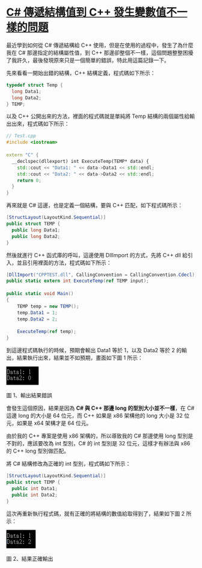 # [**C# 傳遞結構值到 C++ 發生變數值不一樣的問題**]()

最近學到如何從 C# 傳遞結構給 C++ 使用，但是在使用的過程中，發生了為什麼我在 C# 那邊指定的結構屬性值，到 C++ 那邊卻整個不一樣，這個問題整整困擾了我許久，最後發現原來只是一個簡單的錯誤，特此用這篇記錄一下。

先來看看一開始出錯的結構，C++ 結構定義，程式碼如下所示：

```cpp
typedef struct Temp {
  long Data1;
  long Data2;
} TEMP;
```

以及 C++ 公開出來的方法，裡面的程式碼就是單純將 Temp 結構的兩個屬性給輸出出來，程式碼如下所示：

```cpp
// Test.cpp
#include <iostream>

extern "C" {
  __declspec(dllexport) int ExecuteTemp(TEMP* data) {
    std::cout << "Data1: " << data->Data1 << std::endl;
    std::cout << "Data2: " << data->Data2 << std::endl;
    return 0;
  }
}
```

再來就是 C# 這邊，也是定義一個結構，要與 C++ 匹配，如下程式碼所示：

```cs
[StructLayout(LayoutKind.Sequential)]
public struct TEMP {
  public long Data1;
  public long Data2;
}
```

然後就進行 C++ 函式庫的呼叫，這邊使用 DllImport 的方式，先將 C++ dll 給引入，並且引用裡面的方法，程式碼如下所示：

```cs
[DllImport("CPPTEST.dll", CallingConvention = CallingConvention.Cdecl)]
public static extern int ExecuteTemp(ref TEMP input);

public static void Main()
{
    TEMP temp = new TEMP();
    temp.Data1 = 1;
    temp.Data2 = 2;

    ExecuteTemp(ref temp);
}
```

到這邊程式碼執行的時候，預期會輸出 Data1 等於 1，以及 Data2 等於 2 的輸出，結果執行出來，結果並不如預期，畫面如下圖 1 所示：

![](images/image1.png)

圖 1、輸出結果錯誤

會發生這個原因，結果是因為 **C# 與 C++ 那邊 long 的型別大小並不一樣**，在 C# 這邊 long 的大小是 64 位元，而 C++ 如果是 x86 架構他的 long 大小是 32 位元，如果是 x64 架構才是 64 位元。

由於我的 C++ 專案是使用 x86 架構的，所以導致我的 C# 那邊使用 long 型別是不對的，應該要改為 int 型別，C# 的 int 型別是 32 位元，這樣才有辦法與 x86 的 C++  long 型別做匹配。

將 C# 結構修改為正確的 int 型別，程式碼如下所示：

```cs
[StructLayout(LayoutKind.Sequential)]
public struct TEMP {
  public int Data1;
  public int Data2;
}
```

這次再重新執行程式碼，就有正確的將結構的數值給取得到了，結果如下圖 2 所示：

![](images/image2.png)

圖 2、結果正確輸出
